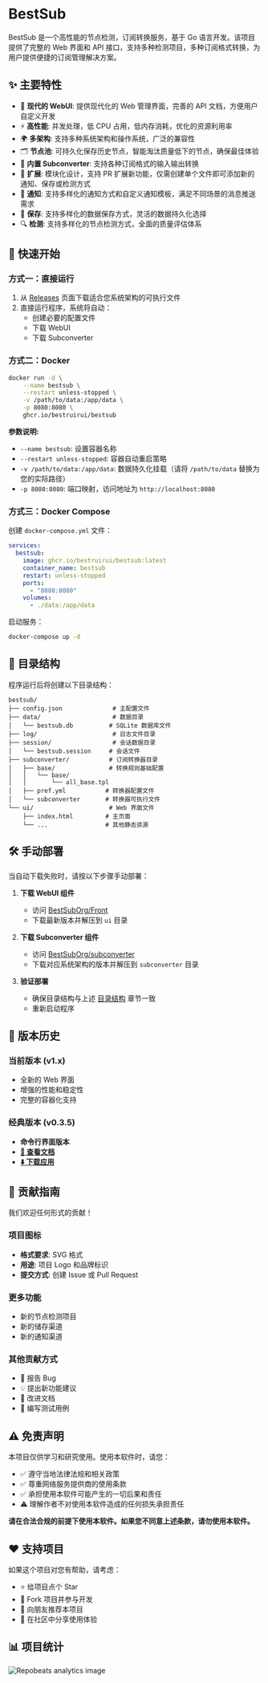 # BestSub

BestSub 是一个高性能的节点检测，订阅转换服务，基于 Go 语言开发。该项目提供了完整的 Web 界面和 API 接口，支持多种检测项目，多种订阅格式转换，为用户提供便捷的订阅管理解决方案。

## ✨ 主要特性

- 🎨 **现代的 WebUI**: 提供现代化的 Web 管理界面，完善的 API 文档，方便用户自定义开发
- ⚡ **高性能**: 并发处理，低 CPU 占用，低内存消耗，优化的资源利用率
- 🌍 **多架构**: 支持多种系统架构和操作系统，广泛的兼容性
- 🗂️ **节点池**: 可持久化保存历史节点，智能淘汰质量低下的节点，确保最佳体验
- 🔄 **内置 Subconverter**: 支持各种订阅格式的输入输出转换
- 🔧 **扩展**: 模块化设计，支持 PR 扩展新功能，仅需创建单个文件即可添加新的通知、保存或检测方式
- 📢 **通知**: 支持多样化的通知方式和自定义通知模板，满足不同场景的消息推送需求
- 💾 **保存**: 支持多样化的数据保存方式，灵活的数据持久化选择
- 🔍 **检测**: 支持多样化的节点检测方式，全面的质量评估体系

## 🚀 快速开始

### 方式一：直接运行

1. 从 [Releases](https://github.com/bestruirui/BestSub/releases/latest) 页面下载适合您系统架构的可执行文件
2. 直接运行程序，系统将自动：
   - 创建必要的配置文件
   - 下载 WebUI 
   - 下载 Subconverter

### 方式二：Docker

```bash
docker run -d \
    --name bestsub \
    --restart unless-stopped \
    -v /path/to/data:/app/data \
    -p 8080:8080 \
    ghcr.io/bestruirui/bestsub
```

**参数说明:**
- `--name bestsub`: 设置容器名称
- `--restart unless-stopped`: 容器自动重启策略
- `-v /path/to/data:/app/data`: 数据持久化挂载（请将 `/path/to/data` 替换为您的实际路径）
- `-p 8080:8080`: 端口映射，访问地址为 `http://localhost:8080`

### 方式三：Docker Compose

创建 `docker-compose.yml` 文件：

```yaml
services:
  bestsub:
    image: ghcr.io/bestruirui/bestsub:latest
    container_name: bestsub
    restart: unless-stopped
    ports:
      - "8080:8080"
    volumes:
      - ./data:/app/data
```

启动服务：
```bash
docker-compose up -d
```

## 📁 目录结构

程序运行后将创建以下目录结构：

```
bestsub/
├── config.json              # 主配置文件
├── data/                    # 数据目录
│   └── bestsub.db          # SQLite 数据库文件
├── log/                     # 日志文件目录
├── session/                 # 会话数据目录
│   └── bestsub.session     # 会话文件
├── subconverter/           # 订阅转换器目录
│   ├── base/               # 转换规则基础配置
│   │   └── base/
│   │       └── all_base.tpl
│   ├── pref.yml           # 转换器配置文件
│   └── subconverter       # 转换器可执行文件
└── ui/                     # Web 界面文件
    ├── index.html         # 主页面
    └── ...                # 其他静态资源
```

## 🛠️ 手动部署

当自动下载失败时，请按以下步骤手动部署：

1. **下载 WebUI 组件**
   - 访问 [BestSubOrg/Front](https://github.com/BestSubOrg/Front/releases/latest)
   - 下载最新版本并解压到 `ui` 目录

2. **下载 Subconverter 组件**
   - 访问 [BestSubOrg/subconverter](https://github.com/BestSubOrg/subconverter/releases/latest)
   - 下载对应系统架构的版本并解压到 `subconverter` 目录

3. **验证部署**
   - 确保目录结构与上述 [目录结构](#-目录结构) 章节一致
   - 重新启动程序

## 🔗 版本历史

### 当前版本 (v1.x)
- 全新的 Web 界面
- 增强的性能和稳定性
- 完整的容器化支持

### 经典版本 (v0.3.5)
- **命令行界面版本**
- **[📖 查看文档](https://github.com/bestruirui/BestSub/blob/legacy/doc/README_zh.md)** 
- **[⬇️ 下载应用](https://github.com/bestruirui/BestSub/releases/tag/v0.3.5)**


## 🤝 贡献指南

我们欢迎任何形式的贡献！

### 项目图标
- **格式要求**: SVG 格式  
- **用途**: 项目 Logo 和品牌标识  
- **提交方式**: 创建 Issue 或 Pull Request  

### 更多功能

- 新的节点检测项目  
- 新的储存渠道  
- 新的通知渠道  

### 其他贡献方式
- 🐛 报告 Bug
- 💡 提出新功能建议
- 📝 改进文档
- 🧪 编写测试用例

## ⚠️ 免责声明

本项目仅供学习和研究使用。使用本软件时，请您：

- ✅ 遵守当地法律法规和相关政策
- ✅ 尊重网络服务提供商的使用条款
- ✅ 承担使用本软件可能产生的一切后果和责任
- ⚠️ 理解作者不对使用本软件造成的任何损失承担责任

**请在合法合规的前提下使用本软件。如果您不同意上述条款，请勿使用本软件。**

## ❤️ 支持项目

如果这个项目对您有帮助，请考虑：

- ⭐ 给项目点个 Star
- 🍴 Fork 项目并参与开发
- 📢 向朋友推荐本项目
- 💬 在社区中分享使用体验

## 📊 项目统计

![Repobeats analytics image](https://repobeats.axiom.co/api/embed/dfefb13ae0ed117da68382c0ed63695992826039.svg "Repobeats analytics image")
